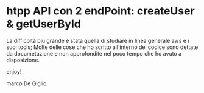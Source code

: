 <!--
title: 'AWS Simple HTTP Endpoint example in Python'
description: 'This template demonstrates how to make a simple HTTP API with Python running on AWS Lambda and API Gateway using the Serverless Framework.'
layout: Doc
framework: v3
platform: AWS
language: python
authorLink: 'https://github.com/serverless'
authorName: 'Serverless, inc.'
authorAvatar: 'https://avatars1.githubusercontent.com/u/13742415?s=200&v=4'
-->

# htpp API con 2 endPoint: createUser & getUserById

La difficoltà più grande è stata quella di studiare in linea generale aws e i suoi tools; Molte delle cose che ho scritto all'interno del codice sono dettate da documetazione e non approfondite nel poco tempo che ho avuto a disposizione.

enjoy!

marco De Giglio
